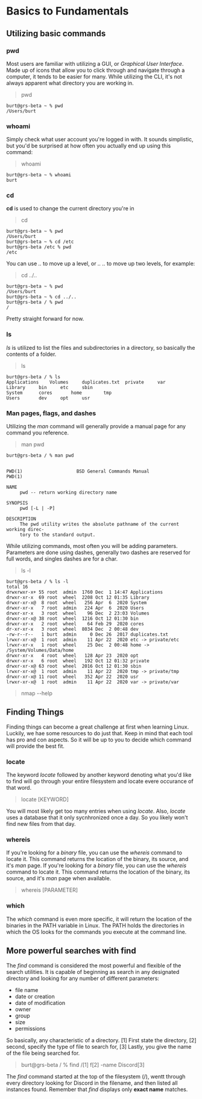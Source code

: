 # Basics to Fundamentals

## Utilizing basic commands

### pwd

Most users are familiar with utilizing a GUI, or _Graphical User Interface_. Made up of icons that allow you to click through and navigate through a computer, it tends to be easier for many. While utilizing the CLI, it's not always apparent what directory you are working in.

> pwd

```OUTPUT
burt@grs-beta ~ % pwd
/Users/burt
```

### whoami

Simply check what user account you're logged in with. It sounds simplistic, but you'd be surprised at how often you actually end up using this command:

> whoami

```OUTPUT
burt@grs-beta ~ % whoami
burt
```

### cd

__cd__ is used to change the current directory you're in

> cd 

```OUPUT
burt@grs-beta ~ % pwd
/Users/burt
burt@grs-beta ~ % cd /etc
burt@grs-beta /etc % pwd
/etc
```

You can use _.._ to move up a level, or _.. .._ to move up two levels, for example:

> cd ../..

```OUTPUT
burt@grs-beta ~ % pwd
/Users/burt
burt@grs-beta ~ % cd ../..
burt@grs-beta / % pwd
/
```

Pretty straight forward for now.

### ls

_ls_ is utilized to list the files and subdirectories in a directory, so basically the contents of a folder.

> ls

```OUTPUT
burt@grs-beta / % ls
Applications	Volumes		duplicates.txt	private		var
Library		bin		etc		sbin
System		cores		home		tmp
Users		dev		opt		usr
```

### Man pages, flags, and dashes

Utilizing the _man_ command will generally provide a manual page for any command you reference.

> man pwd

```OUTPUT
burt@grs-beta / % man pwd


PWD(1)                    BSD General Commands Manual                   PWD(1)

NAME
     pwd -- return working directory name

SYNOPSIS
     pwd [-L | -P]

DESCRIPTION
     The pwd utility writes the absolute pathname of the current working direc-
     tory to the standard output.

```

While utilizing commands, most often you will be adding parameters. Parameters are done using dashes, generally two dashes are reserved for full words, and singles dashes are for a char.

> ls -l

```OUTPUT
burt@grs-beta / % ls -l
total 16
drwxrwxr-x+ 55 root  admin  1760 Dec  1 14:47 Applications
drwxr-xr-x  69 root  wheel  2208 Oct 12 01:35 Library
drwxr-xr-x@  8 root  wheel   256 Apr  6  2020 System
drwxr-xr-x   7 root  admin   224 Apr  6  2020 Users
drwxr-xr-x   3 root  wheel    96 Dec  2 23:03 Volumes
drwxr-xr-x@ 38 root  wheel  1216 Oct 12 01:30 bin
drwxr-xr-x   2 root  wheel    64 Feb 29  2020 cores
dr-xr-xr-x   3 root  wheel  8034 Dec  2 00:48 dev
-rw-r--r--   1 burt  admin     0 Dec 26  2017 duplicates.txt
lrwxr-xr-x@  1 root  admin    11 Apr 22  2020 etc -> private/etc
lrwxr-xr-x   1 root  wheel    25 Dec  2 00:48 home -> /System/Volumes/Data/home
drwxr-xr-x   4 root  wheel   128 Apr 23  2020 opt
drwxr-xr-x   6 root  wheel   192 Oct 12 01:32 private
drwxr-xr-x@ 63 root  wheel  2016 Oct 12 01:30 sbin
lrwxr-xr-x@  1 root  admin    11 Apr 22  2020 tmp -> private/tmp
drwxr-xr-x@ 11 root  wheel   352 Apr 22  2020 usr
lrwxr-xr-x@  1 root  admin    11 Apr 22  2020 var -> private/var
```

> nmap --help

## Finding Things

Finding things can become a great challenge at first when learning Linux. Luckily, we hae some resources to do just that. Keep in mind that each tool has pro and con aspects. So it will be up to you to decide which command will provide the best fit.

### locate

The keyword _locate_ followed by another keyword denoting what you'd like to find will go through your entire filesystem and locate evere occurance of that word.

> locate [KEYWORD]

You will most likely get too many entries when using _locate_. Also, _locate_ uses a database that it only sycnhronized once a day. So you likely won't find new files from that day.

### whereis

If you're looking for a _binary_ file, you can use the _whereis_ command to locate it. This command returns the location of the binary, its source, and it's _man_ page.
If you're looking for a _binary_ file, you can use the _whereis_ command to locate it. This command returns the location of the binary, its source, and it's _man_ page when available.

> whereis [PARAMETER]

### which

The _which_ command is even more specific, it will return the location of the binaries in the PATH variable in Linux. 
The PATH holds the directories in which the OS looks for the commands you execute at the command line. 

## More powerful searches with find

The _find_ command is considered the most powerful and flexible of the search utilities. It is capable of beginning as search in any designated directory  and looking for any number of different parameters:

* file name
* date or creation
* date of modification
* owner
* group
* size
* permissions

So basically, any characteristic of a directory. [1] First state the directory, [2] second, specify the type of file to search for, [3] Lastly, you give the name of the file being searched for.

> burt@grs-beta / % find /[1] f[2] -name Discord[3]

The _find_ command started at the top of the filesystem (/), wentt through every directory looking for Discord in the filename, and then listed all instances found. Remember that _find_ displays only __exact name__ matches.